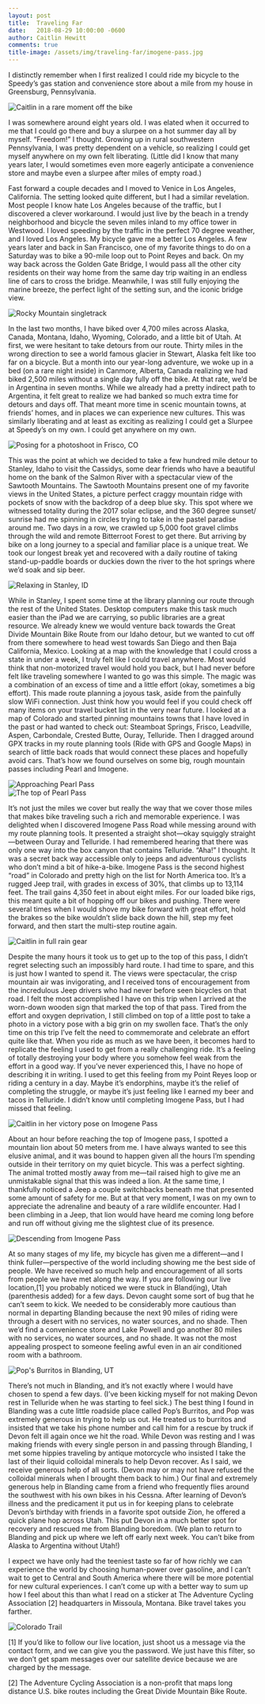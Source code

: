 ```yaml
---
layout: post
title:  Traveling Far
date:   2018-08-29 10:00:00 -0600
author: Caitlin Hewitt
comments: true
title-image: /assets/img/traveling-far/imogene-pass.jpg
---
```


I distinctly remember when I first realized I could ride my bicycle to the
Speedy’s gas station and convenience store about a mile from my house in
Greensburg, Pennsylvania.

<div>
  <img src="{{ site.baseurl }}/assets/img/traveling-far/caitlin-walking.jpg"
       alt="Caitlin in a rare moment off the bike">
</div>

I was somewhere around eight years old. I was elated when it occurred to me
that I could go there and buy a slurpee on a hot summer day all by myself.
“Freedom!” I thought. Growing up in rural southwestern Pennsylvania, I was
pretty dependent on a vehicle, so realizing I could get myself anywhere on my
own felt liberating. (Little did I know that many years later, I would
sometimes even more eagerly anticipate a convenience store and maybe even a
slurpee after miles of empty road.)

Fast forward a couple decades and I moved to Venice in Los Angeles, California.
The setting looked quite different, but I had a similar revelation. Most people
I know hate Los Angeles because of the traffic, but I discovered a clever
workaround. I would just live by the beach in a trendy neighborhood and bicycle
the seven miles inland to my office tower in Westwood. I loved speeding by the
traffic in the perfect 70 degree weather, and I loved Los Angeles. My bicycle
gave me a better Los Angeles. A few years later and back in San Francisco, one
of my favorite things to do on a Saturday was to bike a 90-mile loop out to
Point Reyes and back. On my way back across the Golden Gate Bridge, I would
pass all the other city residents on their way home from the same day trip
waiting in an endless line of cars to cross the bridge. Meanwhile, I was still
fully enjoying the marine breeze, the perfect light of the setting sun, and the
iconic bridge view.

<div>
  <img src="{{ site.baseurl }}/assets/img/traveling-far/caitlin-singletrack.jpg"
       alt="Rocky Mountain singletrack">
</div>

In the last two months, I have biked over 4,700 miles across Alaska, Canada,
Montana, Idaho, Wyoming, Colorado, and a little bit of Utah. At first, we were
hesitant to take detours from our route. Thirty miles in the wrong direction to
see a world famous glacier in Stewart, Alaska felt like too far on a bicycle.
But a month into our year-long adventure, we woke up in a bed (on a rare night
inside) in Canmore, Alberta, Canada realizing we had biked 2,500 miles without
a single day fully off the bike. At that rate, we’d be in Argentina in seven
months. While we already had a pretty indirect path to Argentina, it felt great
to realize we had banked so much extra time for detours and days off. That
meant more time in scenic mountain towns, at friends’ homes, and in places we
can experience new cultures. This was similarly liberating and at least as
exciting as realizing I could get a Slurpee at Speedy’s on my own. I could get
anywhere on my own.

<div>
  <img src="{{ site.baseurl }}/assets/img/traveling-far/frisco-photoshoot.jpg"
       alt="Posing for a photoshoot in Frisco, CO">
</div>

This was the point at which we decided to take a few hundred mile detour to
Stanley, Idaho to visit the Cassidys, some dear friends who have a beautiful
home on the bank of the Salmon River with a spectacular view of the Sawtooth
Mountains. The Sawtooth Mountains present one of my favorite views in the
United States, a picture perfect craggy mountain ridge with pockets of snow
with the backdrop of a deep blue sky. This spot where we witnessed totality
during the 2017 solar eclipse, and the 360 degree sunset/ sunrise had me
spinning in circles trying to take in the pastel paradise around me. Two days
in a row, we crawled up 5,000 foot gravel climbs through the wild and remote
Bitterroot Forest to get there. But arriving by bike on a long journey to a
special and familiar place is a unique treat. We took our longest break yet and
recovered with a daily routine of taking stand-up-paddle boards or duckies down
the river to the hot springs where we’d soak and sip beer.

<div>
  <img src="{{ site.baseurl }}/assets/img/traveling-far/stanley-mountains.jpg"
       alt="Relaxing in Stanley, ID">
</div>

While in Stanley, I spent some time at the library planning our route through
the rest of the United States. Desktop computers make this task much easier
than the iPad we are carrying, so public libraries are a great resource. We
already knew we would venture back towards the Great Divide Mountain Bike Route
from our Idaho detour, but we wanted to cut off from there somewhere to head
west towards San Diego and then Baja California, Mexico. Looking at a map with
the knowledge that I could cross a state in under a week, I truly felt like I
could travel anywhere. Most would think that non-motorized travel would hold
you back, but I had never before felt like traveling somewhere I wanted to go
was this simple. The magic was a combination of an excess of time and a little
effort (okay, sometimes a big effort). This made route planning a joyous task,
aside from the painfully slow WiFi connection. Just think how you would feel if
you could check off many items on your travel bucket list in the very near
future. I looked at a map of Colorado and started pinning mountains towns that
I have loved in the past or had wanted to check out: Steamboat Springs, Frisco,
Leadville, Aspen, Carbondale, Crested Butte, Ouray, Telluride. Then I dragged
around GPX tracks in my route planning tools (Ride with GPS and Google Maps) in
search of little back roads that would connect these places and hopefully avoid
cars. That’s how we found ourselves on some big, rough mountain passes
including Pearl and Imogene.

<div>
  <img src="{{ site.baseurl }}/assets/img/traveling-far/cloudy-pass.jpg"
       alt="Approaching Pearl Pass">
</div>

<div>
  <img src="{{ site.baseurl }}/assets/img/traveling-far/pearl-pass.jpg"
       alt="The top of Pearl Pass">
</div>

It’s not just the miles we cover but really the way that we cover those miles
that makes bike traveling such a rich and memorable experience. I was delighted
when I discovered Imogene Pass Road while messing around with my route planning
tools. It presented a straight shot—okay squiggly straight—between Ouray and
Telluride. I had remembered hearing that there was only one way into the box
canyon that contains Telluride. “Aha!” I thought. It was a secret back way
accessible only to jeeps and adventurous cyclists who don’t mind a bit of
hike-a-bike. Imogene Pass is the second highest “road” in Colorado and pretty
high on the list for North America too. It’s a rugged Jeep trail, with grades
in excess of 30%, that climbs up to 13,114 feet. The trail gains 4,350 feet in
about eight miles. For our loaded bike rigs, this meant quite a bit of hopping
off our bikes and pushing. There were several times when I would shove my bike
forward with great effort, hold the brakes so the bike wouldn’t slide back down
the hill, step my feet forward, and then start the multi-step routine again.

<div>
  <img src="{{ site.baseurl }}/assets/img/traveling-far/caitlin-rainy-pass.jpg"
       alt="Caitlin in full rain gear">
</div>

Despite the many hours it took us to get up to the top of this pass, I didn’t
regret selecting such an impossibly hard route. I had time to spare, and this
is just how I wanted to spend it. The views were spectacular, the crisp
mountain air was invigorating, and I received tons of encouragement from the
incredulous Jeep drivers who had never before seen bicycles on that road. I
felt the most accomplished I have on this trip when I arrived at the worn-down
wooden sign that marked the top of that pass. Tired from the effort and oxygen
deprivation, I still climbed on top of a little post to take a photo in a
victory pose with a big grin on my swollen face. That’s the only time on this
trip I’ve felt the need to commemorate and celebrate an effort quite like that.
When you ride as much as we have been, it becomes hard to replicate the feeling
I used to get from a really challenging ride. It’s a feeling of totally
destroying your body where you somehow feel weak from the effort in a good way.
If you’ve never experienced this, I have no hope of describing it in writing. I
used to get this feeling from my Point Reyes loop or riding a century in a day.
Maybe it’s endorphins, maybe it’s the relief of completing the struggle, or
maybe it’s just feeling like I earned my beer and tacos in Telluride. I didn’t
know until completing Imogene Pass, but I had missed that feeling.

<div>
  <img src="{{ site.baseurl }}/assets/img/traveling-far/caitlin-imogene-pass.jpg"
       alt="Caitlin in her victory pose on Imogene Pass">
</div>

About an hour before reaching the top of Imogene pass, I spotted a mountain
lion about 50 meters from me. I have always wanted to see this elusive animal,
and it was bound to happen given all the hours I’m spending outside in their
territory on my quiet bicycle. This was a perfect sighting. The animal trotted
mostly away from me—tail raised high to give me an unmistakable signal that
this was indeed a lion. At the same time, I thankfully noticed a Jeep a couple
switchbacks beneath me that presented some amount of safety for me. But at that
very moment, I was on my own to appreciate the adrenaline and beauty of a rare
wildlife encounter. Had I been climbing in a Jeep, that lion would have heard
me coming long before and run off without giving me the slightest clue of its
presence.

<div>
  <img src="{{ site.baseurl }}/assets/img/traveling-far/imogene-pass.jpg"
       alt="Descending from Imogene Pass">
</div>

At so many stages of my life, my bicycle has given me a different—and I think
fuller—perspective of the world including showing me the best side of people.
We have received so much help and encouragement of all sorts from people we
have met along the way. If you are following our live location,[1] you probably
noticed we were stuck in Bland(ing), Utah (parenthesis added) for a few days.
Devon caught some sort of bug that he can’t seem to kick. We needed to be
considerably more cautious than normal in departing Blanding because the next
90 miles of riding were through a desert with no services, no water sources,
and no shade. Then we’d find a convenience store and Lake Powell and go another
80 miles with no services, no water sources, and no shade. It was not the most
appealing prospect to someone feeling awful even in an air conditioned room
with a bathroom.

<div>
  <img src="{{ site.baseurl }}/assets/img/traveling-far/pops-burritos-blanding.jpg"
       alt="Pop's Burritos in Blanding, UT">
</div>

There’s not much in Blanding, and it’s not exactly where I would have chosen to
spend a few days. (I’ve been kicking myself for not making Devon rest in
Telluride when he was starting to feel sick.) The best thing I found in
Blanding was a cute little roadside place called Pop’s Burritos, and Pop was
extremely generous in trying to help us out. He treated us to burritos and
insisted that we take his phone number and call him for a rescue by truck if
Devon felt ill again once we hit the road. While Devon was resting and I was
making friends with every single person in and passing through Blanding, I met
some hippies traveling by antique motorcycle who insisted I take the last of
their liquid colloidal minerals to help Devon recover. As I said, we receive
generous help of all sorts. (Devon may or may not have refused the colloidal
minerals when I brought them back to him.) Our final and extremely generous
help in Blanding came from a friend who frequently flies around the southwest
with his own bikes in his Cessna. After learning of Devon’s illness and the
predicament it put us in for keeping plans to celebrate Devon’s birthday with
friends in a favorite spot outside Zion, he offered a quick plane hop across
Utah. This put Devon in a much better spot for recovery and rescued me from
Blanding boredom. (We plan to return to Blanding and pick up where we left off
early next week. You can’t bike from Alaska to Argentina without Utah!)

I expect we have only had the teeniest taste so far of how richly we can
experience the world by choosing human-power over gasoline, and I can’t wait to
get to Central and South America where there will be more potential for new
cultural experiences. I can’t come up with a better way to sum up how I feel
about this than what I read on a sticker at The Adventure Cycling Association
[2] headquarters in Missoula, Montana. Bike travel takes you farther.

<div>
  <img src="{{ site.baseurl }}/assets/img/traveling-far/colorado-trail.jpg"
       alt="Colorado Trail">
</div>

[1] If you’d like to follow our live location, just shoot us a message via the
contact form, and we can give you the password. We just have this filter, so we
don’t get spam messages over our satellite device because we are charged by the
message.

[2] The Adventure Cycling Association is a non-profit that maps long distance
U.S. bike routes including the Great Divide Mountain Bike Route.
